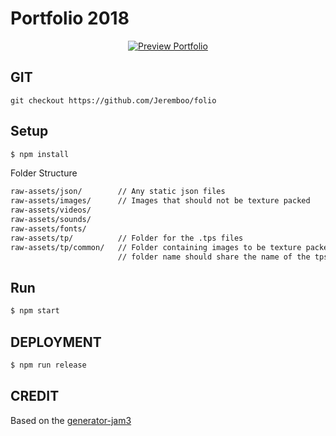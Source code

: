 # Portfolio 2018

<p align="center">
  <a href="https://jeremieboulay.fr" target="_blank">
    <img alt="Preview Portfolio" src="https://github.com/Jeremboo/folio/blob/master/raw-assets/images/sharing-facebook.png?raw=true">
  </a>
</p>

## GIT

```
git checkout https://github.com/Jeremboo/folio
```

## Setup

```bash
$ npm install
```

Folder Structure
```bash
raw-assets/json/ 		// Any static json files
raw-assets/images/		// Images that should not be texture packed
raw-assets/videos/
raw-assets/sounds/
raw-assets/fonts/
raw-assets/tp/			// Folder for the .tps files
raw-assets/tp/common/	// Folder containing images to be texture packed,
						// folder name should share the name of the tps file
```

## Run

```bash
$ npm start
```

## DEPLOYMENT

```bash
$ npm run release
```

## CREDIT

Based on the [generator-jam3](https://github.com/Jeremboo/generator-jam3)